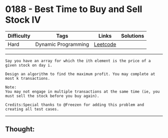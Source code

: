# 0188 - Best Time to Buy and Sell Stock IV

Difficulty  | Tags | Links | Solutions
----------- | ---- | ----- | -----
Hard | Dynamic Programming | [Leetcode](https://leetcode.com/problems/best-time-to-buy-and-sell-stock-iv/description/) |


-----------

```
Say you have an array for which the ith element is the price of a given stock on day i.

Design an algorithm to find the maximum profit. You may complete at most k transactions.

Note:
You may not engage in multiple transactions at the same time (ie, you must sell the stock before you buy again).

Credits:Special thanks to @Freezen for adding this problem and creating all test cases.
```

-----------

## Thought:
